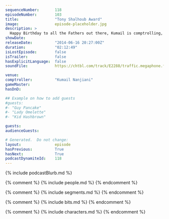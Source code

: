 ```yaml
---
sequenceNumber:       118
episodeNumber:        103
title:                "Tony Shalhoub Award"
image:                episode-placeholder.jpg
description: >
  Happy Birthday to all the Fathers out there, Kumail is comptrolling, Erin runs her best game yet and D&D is sizzling. Come get your Harmontown!
showDate:             
releaseDate:          "2014-06-16 20:27:00Z"
duration:             "02:12:49"
isLostEpisode:        false
isTrailer:            false
hasExplicitLanguage:  false
soundFile:            https://chtbl.com/track/E2288/traffic.megaphone.fm/STA8868103730.mp3?updated=1556231623

venue:                
comptroller:          "Kumail Nanjiani"
gameMaster:           
hasDnD:               

## Example on how to add guests
#guests:
#- "Guy Pancake"
#- "Lady Omelette"
#- "Kid Hashbrown"

guests:
audienceGuests:

# Generated.  Do not change:
layout:               episode
hasPrevious:          True
hasNext:              True
podcastDynamiteId:    118
---
```


{% include podcastBlurb.md %}

{% comment %}
{% include people.md %}
{% endcomment %}

{% comment %}
{% include segments.md %}
{% endcomment %}

{% comment %}
{% include bits.md %}
{% endcomment %}

{% comment %}
{% include characters.md %}
{% endcomment %}
